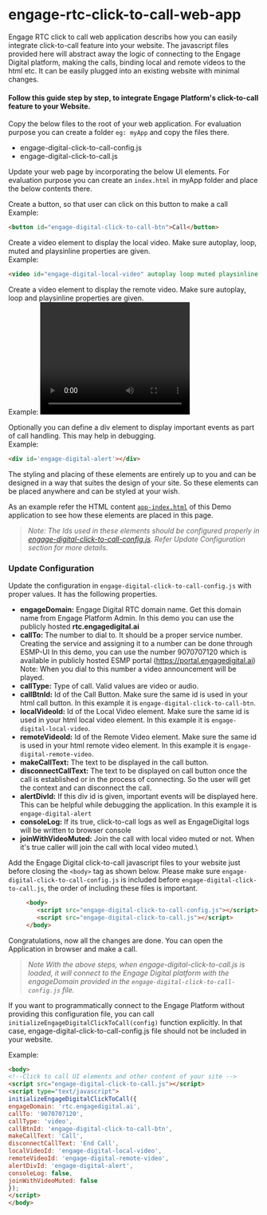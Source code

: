 # engage-rtc-click-to-call-web-app
Engage RTC click to call web application describs how you can easily integrate click-to-call feature into your website. The javascript files provided here will abstract away the logic of connecting to the Engage Digital platform, making the calls, binding local and remote videos to the html etc.
It can be easily plugged into an existing website with minimal changes.

#### Follow this guide step by step, to integrate Engage Platform's click-to-call feature to your Website.

Copy the below files to the root of your web application. For evaluation purpose you can create a folder `eg: myApp` and copy the files there.
- engage-digital-click-to-call-config.js
- engage-digital-click-to-call.js

Update your web page by incorporating the below UI elements. For evaluation purpose you can create an `index.html` in myApp folder and place the below contents there.

Create a button, so that user can click on this button to make a call\
Example:
```html
<button id="engage-digital-click-to-call-btn">Call</button>
```
Create a video element to display the local video. Make sure autoplay, loop, muted and playsinline properties are given.\
Example:
```html
<video id="engage-digital-local-video" autoplay loop muted playsinline style="width: 300px;height: 225px;background-color: gray"></video>
```
Create a video element to display the remote video. Make sure autoplay, loop and playsinline properties are given.\
Example:
<video id="engage-digital-remote-video" autoplay loop playsinline style="width:300px;height:225px;background-color:gray"></video> 
 
Optionally you can define a div element to display important events as part of call handling. This may help in debugging.\
Example:
```html
<div id='engage-digital-alert'></div>
```
The styling and placing of these elements are entirely up to you and can be designed in a way that suites the design of your site.
So these elements can be placed anywhere and can be styled at your wish.

As an example refer the HTML content [`app-index.html`](https://github.com/RSYS-EDP/engage-rtc-click-to-call-web-app/blob/main/app-index.html) of this Demo application to see how these elements are placed in this page.

>*Note: The Ids used in these elements should be configured properly in [engage-digital-click-to-call-config.js](https://github.com/RSYS-EDP/engage-rtc-click-to-call-web-app/blob/main/engage-digital-click-to-call-config.js).
Refer Update Configuration section for more details.*

### Update Configuration
Update the configuration in `engage-digital-click-to-call-config.js` with proper values. It has the following properties.

- **engageDomain:** Engage Digital RTC domain name. Get this domain name from Engage Platform Admin. In this demo you can use the publicly hosted **rtc.engagedigital.ai**
- **callTo:** The number to dial to. It should be a proper service number. Creating the service and assigning it to a number can be done through ESMP-UI
In this demo, you can use the number 9070707120 which is available in publicly hosted ESMP portal (https://portal.engagedigital.ai)\
Note: When you dial to this number a video announcement will be played.
- **callType:** Type of call. Valid values are video or audio.
- **callBtnId:** Id of the Call Button. Make sure the same id is used in your html call button. In this example it is `engage-digital-click-to-call-btn`.
- **localVideoId:** Id of the Local Video element. Make sure the same id is used in your html local video element. In this example it is `engage-digital-local-video`.
- **remoteVideoId:** Id of the Remote Video element. Make sure the same id is used in your html remote video element. In this example it is `engage-digital-remote-video`.
- **makeCallText:** The text to be displayed in the call button.
- **disconnectCallText:** The text to be displayed on call button once the call is established or in the process of connecting. So the user will get the context and can disconnect the call.
- **alertDivId:** If this div id is given, important events will be displayed here. This can be helpful while debugging the application. In this example it is `engage-digital-alert`
- **consoleLog:** If its true, click-to-call logs as well as EngageDigital logs will be written to browser console
- **joinWithVideoMuted:** Join the call with local video muted or not. When it's true caller will join the call with local video muted.\

Add the Engage Digital click-to-call javascript files to your website just before closing the `<body>` tag as shown below. Please make sure `engage-digital-click-to-call-config.js` is included before `engage-digital-click-to-call.js`, the order of including these files is important.

```html
     <body>
        <script src="engage-digital-click-to-call-config.js"></script>
        <script src="engage-digital-click-to-call.js"></script>
     </body>
```
Congratulations, now all the changes are done. You can open the Application in browser and make a call.

>*Note With the above steps, when engage-digital-click-to-call.js is loaded, it will connect to the Engage Digital platform with the engageDomain provided in the `engage-digital-click-to-call-config.js` file.*

If you want to programmatically connect to the Engage Platform without providing this configuration file, you can call `initializeEngageDigitalClickToCall(config)` function explicitly. In that case, engage-digital-click-to-call-config.js file should not be included in your website.

Example:
```html
<body>
<!--Click to call UI elements and other content of your site -->
<script src="engage-digital-click-to-call.js"></script>
<script type="text/javascript">
initializeEngageDigitalClickToCall({
engageDomain: 'rtc.engagedigital.ai',
callTo: '9070707120',
callType: 'video',
callBtnId: 'engage-digital-click-to-call-btn',
makeCallText: 'Call',
disconnectCallText: 'End Call',
localVideoId: 'engage-digital-local-video',
remoteVideoId: 'engage-digital-remote-video',
alertDivId: 'engage-digital-alert',
consoleLog: false,
joinWithVideoMuted: false
});
</script>
</body>
```

